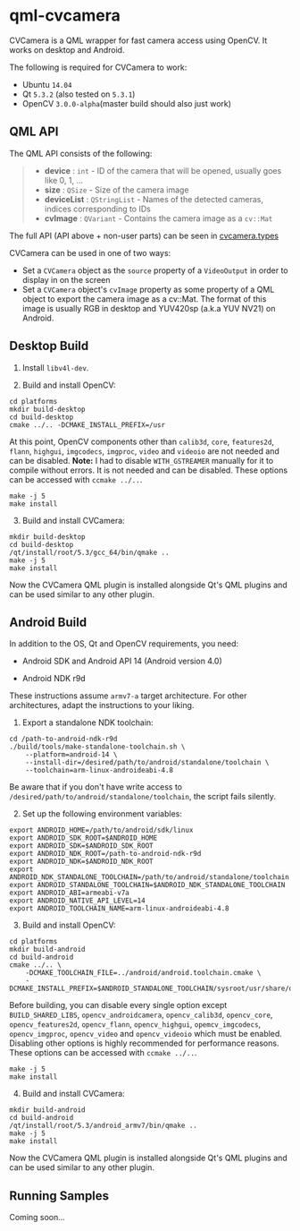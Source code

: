 
qml-cvcamera
============

CVCamera is a QML wrapper for fast camera access using OpenCV. It works on desktop and Android.

The following is required for CVCamera to work:

  - Ubuntu `14.04`
  - Qt `5.3.2` (also tested on `5.3.1`)
  - OpenCV `3.0.0-alpha`(master build should also just work)

QML API
-------

The QML API consists of the following:

>  - **device** : `int` - ID of the camera that will be opened, usually goes like 0, 1, ...
>  - **size** : `QSize` - Size of the camera image
>  - **deviceList** : `QStringList` - Names of the detected cameras, indices corresponding to IDs
>  - **cvImage** : `QVariant` - Contains the camera image as a `cv::Mat`

The full API (API above + non-user parts) can be seen in [cvcamera.types](cvcamera.types)

CVCamera can be used in one of two ways:

  - Set a `CVCamera` object as the `source` property of a `VideoOutput` in order to display in on the screen
  - Set a `CVCamera` object's `cvImage` property as some property of a QML object to export the camera image as a cv::Mat. The format of this image is usually RGB in desktop and YUV420sp (a.k.a YUV NV21) on Android.

Desktop Build
-------------

1. Install `libv4l-dev`.

2. Build and install OpenCV:

```
cd platforms
mkdir build-desktop
cd build-desktop
cmake ../.. -DCMAKE_INSTALL_PREFIX=/usr
```

  At this point, OpenCV components other than `calib3d`, `core`, `features2d`, `flann`, `highgui`, `imgcodecs`, `imgproc`, `video` and `videoio` are not needed and can be disabled. **Note:** I had to disable `WITH_GSTREAMER` manually for it to compile without errors. It is not needed and can be disabled. These options can be accessed with `ccmake ../..`.

  ```
  make -j 5
  make install
  ```

3. Build and install CVCamera:

  ```
  mkdir build-desktop
  cd build-desktop
  /qt/install/root/5.3/gcc_64/bin/qmake ..
  make -j 5
  make install
  ```

  Now the CVCamera QML plugin is installed alongside Qt's QML plugins and can be used similar to any other plugin.

Android Build
-------------

In addition to the OS, Qt and OpenCV requirements, you need:

  - Android SDK and Android API 14 (Android version 4.0)

  - Android NDK r9d

These instructions assume `armv7-a` target architecture. For other architectures, adapt the instructions to your liking.

1. Export a standalone NDK toolchain:

  ```
  cd /path-to-android-ndk-r9d
  ./build/tools/make-standalone-toolchain.sh \
      --platform=android-14 \
      --install-dir=/desired/path/to/android/standalone/toolchain \
      --toolchain=arm-linux-androideabi-4.8
  ```

  Be aware that if you don't have write access to `/desired/path/to/android/standalone/toolchain`, the script fails silently.

2. Set up the following environment variables:

  ```
  export ANDROID_HOME=/path/to/android/sdk/linux
  export ANDROID_SDK_ROOT=$ANDROID_HOME
  export ANDROID_SDK=$ANDROID_SDK_ROOT
  export ANDROID_NDK_ROOT=/path-to-android-ndk-r9d
  export ANDROID_NDK=$ANDROID_NDK_ROOT
  export ANDROID_NDK_STANDALONE_TOOLCHAIN=/path/to/android/standalone/toolchain
  export ANDROID_STANDALONE_TOOLCHAIN=$ANDROID_NDK_STANDALONE_TOOLCHAIN
  export ANDROID_ABI=armeabi-v7a
  export ANDROID_NATIVE_API_LEVEL=14
  export ANDROID_TOOLCHAIN_NAME=arm-linux-androideabi-4.8
  ```

3. Build and install OpenCV:

  ```
  cd platforms
  mkdir build-android
  cd build-android
  cmake ../.. \
      -DCMAKE_TOOLCHAIN_FILE=../android/android.toolchain.cmake \
      -DCMAKE_INSTALL_PREFIX=$ANDROID_STANDALONE_TOOLCHAIN/sysroot/usr/share/opencv/
  ```

  Before building, you can disable every single option except `BUILD_SHARED_LIBS`, `opencv_androidcamera`, `opencv_calib3d`, `opencv_core`, `opencv_features2d`, `opencv_flann`, `opencv_highgui`, `opemcv_imgcodecs`, `opencv_imgproc`, `opencv_video` and `opencv_videoio` which must be enabled. Disabling other options is highly recommended for performance reasons. These options can be accessed with `ccmake ../..`.

  ```
  make -j 5
  make install
  ```

4. Build and install CVCamera:

  ```
  mkdir build-android
  cd build-android
  /qt/install/root/5.3/android_armv7/bin/qmake ..
  make -j 5
  make install
  ```

  Now the CVCamera QML plugin is installed alongside Qt's QML plugins and can be used similar to any other plugin.

Running Samples
---------------

Coming soon...
